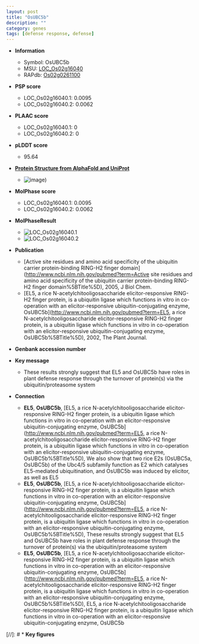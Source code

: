 ```yaml
---
layout: post
title: "OsUBC5b"
description: ""
category: genes
tags: [defense response, defense]
---
```


* **Information**  
    + Symbol: OsUBC5b  
    + MSU: [LOC_Os02g16040](http://rice.plantbiology.msu.edu/cgi-bin/ORF_infopage.cgi?orf=LOC_Os02g16040)  
    + RAPdb: [Os02g0261100](http://rapdb.dna.affrc.go.jp/viewer/gbrowse_details/irgsp1?name=Os02g0261100)  

* **PSP score**  
    + LOC_Os02g16040.1: 0.0095 
    + LOC_Os02g16040.2: 0.0062 

* **PLAAC score**  
    + LOC_Os02g16040.1: 0 
    + LOC_Os02g16040.2: 0 

* **pLDDT score**
    + 95.64

* **[Protein Structure from AlphaFold and UniProt](https://www.uniprot.org/uniprotkb/Q8S919/entry#structure)**
    + ![image](https://ricepsp.github.io/images/Q8/AF-Q8S919-F1.png))

* **MolPhase score**
    + LOC_Os02g16040.1: 0.0095
    + LOC_Os02g16040.2: 0.0062

* **MolPhaseResult**
    + ![LOC_Os02g16040.1](https://ricepsp.github.io/pictures/LOC_Os02g/LOC_Os02g16040.1.png)
    + ![LOC_Os02g16040.2](https://ricepsp.github.io/pictures/LOC_Os02g/LOC_Os02g16040.2.png)

* **Publication**  
    + [Active site residues and amino acid specificity of the ubiquitin carrier protein-binding RING-H2 finger domain](http://www.ncbi.nlm.nih.gov/pubmed?term=Active site residues and amino acid specificity of the ubiquitin carrier protein-binding RING-H2 finger domain%5BTitle%5D), 2005, J Biol Chem.
    + [EL5, a rice N-acetylchitooligosaccharide elicitor-responsive RING-H2 finger protein, is a ubiquitin ligase which functions in vitro in co-operation with an elicitor-responsive ubiquitin-conjugating enzyme, OsUBC5b](http://www.ncbi.nlm.nih.gov/pubmed?term=EL5, a rice N-acetylchitooligosaccharide elicitor-responsive RING-H2 finger protein, is a ubiquitin ligase which functions in vitro in co-operation with an elicitor-responsive ubiquitin-conjugating enzyme, OsUBC5b%5BTitle%5D), 2002, The Plant Journal.

* **Genbank accession number**  

* **Key message**  
    + These results strongly suggest that EL5 and OsUBC5b have roles in plant defense response through the turnover of protein(s) via the ubiquitin/proteasome system

* **Connection**  
    + __EL5__, __OsUBC5b__, [EL5, a rice N-acetylchitooligosaccharide elicitor-responsive RING-H2 finger protein, is a ubiquitin ligase which functions in vitro in co-operation with an elicitor-responsive ubiquitin-conjugating enzyme, OsUBC5b](http://www.ncbi.nlm.nih.gov/pubmed?term=EL5, a rice N-acetylchitooligosaccharide elicitor-responsive RING-H2 finger protein, is a ubiquitin ligase which functions in vitro in co-operation with an elicitor-responsive ubiquitin-conjugating enzyme, OsUBC5b%5BTitle%5D), We also show that two rice E2s (OsUBC5a, OsUBC5b) of the Ubc4/5 subfamily function as E2 which catalyses EL5-mediated ubiquitination, and OsUBC5b was induced by elicitor, as well as EL5
    + __EL5__, __OsUBC5b__, [EL5, a rice N-acetylchitooligosaccharide elicitor-responsive RING-H2 finger protein, is a ubiquitin ligase which functions in vitro in co-operation with an elicitor-responsive ubiquitin-conjugating enzyme, OsUBC5b](http://www.ncbi.nlm.nih.gov/pubmed?term=EL5, a rice N-acetylchitooligosaccharide elicitor-responsive RING-H2 finger protein, is a ubiquitin ligase which functions in vitro in co-operation with an elicitor-responsive ubiquitin-conjugating enzyme, OsUBC5b%5BTitle%5D), These results strongly suggest that EL5 and OsUBC5b have roles in plant defense response through the turnover of protein(s) via the ubiquitin/proteasome system
    + __EL5__, __OsUBC5b__, [EL5, a rice N-acetylchitooligosaccharide elicitor-responsive RING-H2 finger protein, is a ubiquitin ligase which functions in vitro in co-operation with an elicitor-responsive ubiquitin-conjugating enzyme, OsUBC5b](http://www.ncbi.nlm.nih.gov/pubmed?term=EL5, a rice N-acetylchitooligosaccharide elicitor-responsive RING-H2 finger protein, is a ubiquitin ligase which functions in vitro in co-operation with an elicitor-responsive ubiquitin-conjugating enzyme, OsUBC5b%5BTitle%5D), EL5, a rice N-acetylchitooligosaccharide elicitor-responsive RING-H2 finger protein, is a ubiquitin ligase which functions in vitro in co-operation with an elicitor-responsive ubiquitin-conjugating enzyme, OsUBC5b

[//]: # * **Key figures**  


